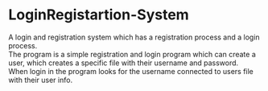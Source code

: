 # LoginRegistartion-System
A login and registration system which has a registration process and a login process.
<br>
The program is a simple registration and login program which can create a user, which creates
a specific file with their username and password.<br>
When login in the program looks for the username connected to users file with their user info.

